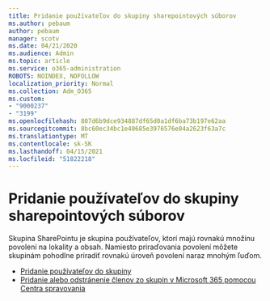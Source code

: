 ```yaml
---
title: Pridanie používateľov do skupiny sharepointových súborov
ms.author: pebaum
author: pebaum
manager: scotv
ms.date: 04/21/2020
ms.audience: Admin
ms.topic: article
ms.service: o365-administration
ROBOTS: NOINDEX, NOFOLLOW
localization_priority: Normal
ms.collection: Adm_O365
ms.custom:
- "9000237"
- "3199"
ms.openlocfilehash: 807d6b9dce934887df65d0a1df6ba73b197e62aa
ms.sourcegitcommit: 8bc60ec34bc1e40685e3976576e04a2623f63a7c
ms.translationtype: MT
ms.contentlocale: sk-SK
ms.lasthandoff: 04/15/2021
ms.locfileid: "51822218"
---
```

# <a name="add-users-to-a-sharepoint-group"></a>Pridanie používateľov do skupiny sharepointových súborov

Skupina SharePointu je skupina používateľov, ktorí majú rovnakú množinu povolení na lokality a obsah. Namiesto priraďovania povolení môžete skupinám pohodlne priradiť rovnakú úroveň povolení naraz mnohým ľuďom.

- [Pridanie používateľov do skupiny](https://docs.microsoft.com/sharepoint/customize-sharepoint-site-permissions#add-users-to-a-group)
- [Pridanie alebo odstránenie členov zo skupín v Microsoft 365 pomocou Centra spravovania](https://docs.microsoft.com/microsoft-365/admin/create-groups/add-or-remove-members-from-groups)